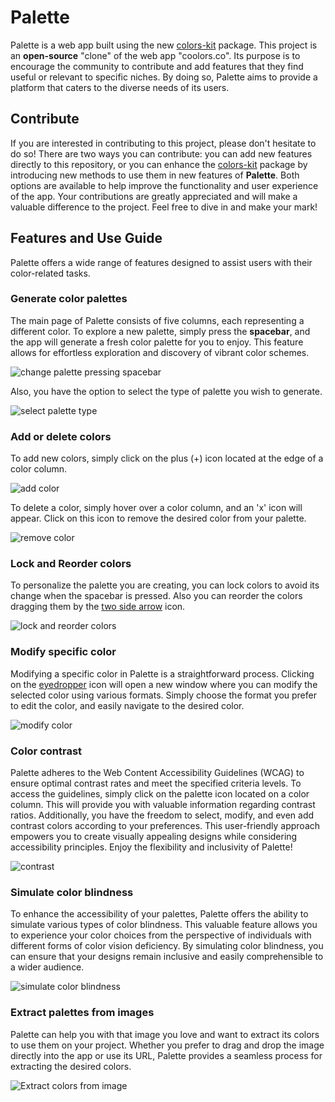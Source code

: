 # Palette

Palette is a web app built using the new [colors-kit](https://github.com/monoald/colors-kit) package. This project is an **open-source** "clone" of the web app "coolors.co". Its purpose is to encourage the community to contribute and add features that they find useful or relevant to specific niches. By doing so, Palette aims to provide a platform that caters to the diverse needs of its users.

## Contribute

If you are interested in contributing to this project, please don't hesitate to do so! There are two ways you can contribute: you can add new features directly to this repository, or you can enhance the [colors-kit](https://github.com/monoald/colors-kit) package by introducing new methods to use them in new features of **Palette**. Both options are available to help improve the functionality and user experience of the app. Your contributions are greatly appreciated and will make a valuable difference to the project. Feel free to dive in and make your mark!

## Features and Use Guide

Palette offers a wide range of features designed to assist users with their color-related tasks.

### Generate color palettes

The main page of Palette consists of five columns, each representing a different color. To explore a new palette, simply press the **spacebar**, and the app will generate a fresh color palette for you to enjoy. This feature allows for effortless exploration and discovery of vibrant color schemes.

![change palette pressing spacebar](./readme-files/space-bar.gif)

Also, you have the option to select the type of palette you wish to generate.

![select palette type](./readme-files/select-palette.gif)

### Add or delete colors

To add new colors, simply click on the plus (+) icon located at the edge of a color column.

![add color](./readme-files/add-colors.gif)

To delete a color, simply hover over a color column, and an 'x' icon will appear. Click on this icon to remove the desired color from your palette.

![remove color](./readme-files/remove-colors.gif)

### Lock and Reorder colors

To personalize the palette you are creating, you can lock colors to avoid its change when the spacebar is pressed. 
Also you can reorder the colors dragging them by the [two side arrow](https://www.google.com/search?sxsrf=APwXEddKiCkn31m5H5b0X58S8FoMe0h5iw:1686952496725&q=two+side+arrow+icon&tbm=isch&sa=X&ved=2ahUKEwiuxMfi48j_AhVTrZUCHb1EDNsQ0pQJegQIERAB&biw=1440&bih=772&dpr=1) icon.

![lock and reorder colors](./readme-files/lock-and-reorder.gif)

### Modify specific color

Modifying a specific color in Palette is a straightforward process. Clicking on the [eyedropper](https://www.google.com/search?sxsrf=APwXEdd0WVGENZihl8H3PDWsSzXykQusxA:1686951740482&q=eyedropper+icon&tbm=isch&sa=X&ved=2ahUKEwjwjvr54Mj_AhUwDrkGHYvQCOQQ0pQJegQIDBAB&biw=1440&bih=772&dpr=1) icon will open a new window where you can modify the selected color using various formats. Simply choose the format you prefer to edit the color, and easily navigate to the desired color.

![modify color](./readme-files/modify-color.gif)

### Color contrast

Palette adheres to the Web Content Accessibility Guidelines (WCAG) to ensure optimal contrast rates and meet the specified criteria levels. To access the guidelines, simply click on the palette icon located on a color column. This will provide you with valuable information regarding contrast ratios. Additionally, you have the freedom to select, modify, and even add contrast colors according to your preferences. This user-friendly approach empowers you to create visually appealing designs while considering accessibility principles. Enjoy the flexibility and inclusivity of Palette!

![contrast](./readme-files/contrast.gif)

### Simulate color blindness

To enhance the accessibility of your palettes, Palette offers the ability to simulate various types of color blindness. This valuable feature allows you to experience your color choices from the perspective of individuals with different forms of color vision deficiency. By simulating color blindness, you can ensure that your designs remain inclusive and easily comprehensible to a wider audience.

![simulate color blindness](./readme-files/color-blindness.gif)

### Extract palettes from images

Palette can help you with that image you love and want to extract its colors to use them on your project. Whether you prefer to drag and drop the image directly into the app or use its URL, Palette provides a seamless process for extracting the desired colors.

![Extract colors from image](./readme-files/palette-from-image.gif)